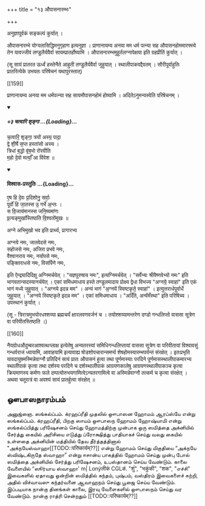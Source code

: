+++
title = "१३ औपासनारम्भः"

+++

अनुज्ञापूर्वकं सङ्कल्पं कुर्यात् ।

औपासनारम्भे योग्यतासिद्धिमनुगृहाण इत्यनुज्ञा । प्राणानायम्य अनया मम धर्म पत्न्या सह औपासनहोममारफ्स्ये तेन यावज्जीवं तण्डुलैर्यवैर्वा सायम्प्रातर्होष्यामि । औपासनारम्भमुहूर्तलग्नापेक्षया इति ग्रहप्रीतिं कुर्यात् ।

(सू सायं प्रातरत ऊर्ध्वं हस्तेनैते आहुती तण्डुलैर्यवैर्वा जुहुयात् । स्थालीपाकवद्दैवतम् । सौरीपूर्वाहुतिः प्रातरित्येके उभयतः परिषेचनं यथापुरस्तात्)

[[159]]

प्राणानायम्य अनया मम धर्मपत्न्या सह सायमौपासनहोमं होष्यामि । अदितेऽनुमन्यस्वेति परिषेचनम् । 

<div class="js_include" includetitle="false" newlevelforh1="5" unfilled url="/vedAH_Rk/shAkalam/saMhitA/vishvAsa-prastutiH/04/058/03_chatvAri_shRngA.md">
<details open><summary><h5>०३ चत्वारि शृङ्गा ...{Loading}...</h5></summary>


च॒त्वारि॒ शृङ्गा॒ त्रयो॑ अस्य॒ पादा॒  
द्वे शी॒र्षे स॒प्त हस्ता॑सो अस्य ।  
त्रिधा॑ ब॒द्धो वृ॑ष॒भो रो॑रवीति  
म॒हो दे॒वो मर्त्याँ॒ आ वि॑वेश ॥

</details>
</div>

<div class="js_include" newlevelforh1="4" title="विश्वास-प्रस्तुतिः" unfilled url="/vedAH_yajuH/taittirIyam/AraNyakam/Rk/vishvAsa-prastutiH/06_mahA-nArAyaNopaniShat/01_03/03_eSha_hi.md">
<details open><summary><h4>विश्वास-प्रस्तुतिः ...{Loading}...</h4></summary>

ए॒ष हि दे॒वः प्र॒दिशोनु॒ सर्वाः॒  
पूर्वो॑ हि जा॒तस्स उ॒ गर्भे॑ अ॒न्तः ।  
स वि॒जाय॑मानस्स जनि॒ष्यमा॑णः  
प्र॒त्यङ्मुखा᳚स्तिष्ठति वि॒श्वतो॑मुखः ॥
</details>
</div>


अग्ने अभिमुखो भव इति प्रार्थ्य, प्रागारभ्य 

<div class="js_include" url="/vedAH_yajuH/taittirIyam/sUtram/ApastambaH/gRhyam/paddhatiH/mantrAdi/agnaye_jAtavedase_sahojase.md"  newLevelForH1="5" includeTitle="false"> 

अग्नये नमः, जातवेदसे नमः,  
सहोजसे नमः, अजिरा प्रभवे नमः,  
वैश्वानराय नमः, नर्यापसे नमः,  
पङ्क्तिराधसे नमः, विसर्पिणे नमः, 

</div>  

इति ऐन्द्र्यादिदिक्षु अग्निमर्चयेत् । "यज्ञपुरुषाय नमः", इत्यग्निमर्चयेत् । "सर्वेभ्यः श्रीवैष्णवेभ्यो नमः" इति भागवतान्सदस्यानर्चयेत् । एकां समिधमाधाय हस्ते तण्डुलमादाय प्रोक्ष्य द्वेधा विभज्य "अग्नये॒ स्वाहा॑" इति एकं भागं मध्ये जुहुयात् । "अग्नये इदन्न मम" । अन्यं भागं "अ॒ग्नये॑ स्विष्टकृते॒ स्वाहा॑" । इत्युत्तरार्धपूर्वार्धे जुहुयात् । "अग्नये स्विष्टकृते इदन्न मम" । एकां समिधमाधाय । "अदिँते, अन्वॅमँस्था" इति परिषिच्य । उपस्थानं कुर्यात् ।

(सू - त्रिरात्रमुभयोरधश्शय्या ब्रह्मचर्यं क्षारलवणवर्जनं च । तयोश्शय्यामन्तरेण दण्डो गन्धलिप्तो वाससा सूत्रेण वा परिवीतस्तिष्ठति ।)


[[160]]

नैयग्रोधऔदुम्बरआश्वत्थःप्लाक्ष इत्येतेषु अन्यतरस्यां समिधिगन्धलिप्तायां वाससा सूत्रेण वा परिवीतायां विश्वावसुं गन्धर्वराजं ध्यायामि, आवाहयामि इत्यावाह्य षोडशोपचारान्समर्प्य शेषहोमस्यारम्भपर्यन्तं संरक्षेत् । इतःप्रभृति यावदायुषमस्मिन्नेवाग्नौ प्रतिदिनं सायं प्रातः औपासनं हुत्वा तथा पूर्णमास्याः परदिने पूर्णमासस्थालीपाकमारभ्य स्थालीपाकं कृत्वा तथा दर्शस्य परदिने च दर्शस्थालीपाकं आग्रयणकालेषु आग्रयणस्थालीपाकञ्च कृत्वा क्रियमाणस्य कर्मणः फले दम्पत्योरुभयगामित्वेऽन्यतरगामित्वे वा अस्मिन्नेवाग्नौ तत्कर्म च कृत्वा संरक्षेत् । अथवा चतूरात्रं वा अवश्यं सायं प्रातर्हुत्वा संरक्षेत् ॥


## ஔபாஸநாரம்பம்

அனுஜ்ஞை. ஸங்கல்ப்பம். க்ரஹப்ரீதி முதலில் ஔபாஸன ஹோமம் ஆரப்ஸ்யே என்று ஸங்கல்ப்பம். க்ரஹப்ரீதி, பிறகு ஸாயம் ஔபாஸந ஹோமம் ஹோஷ்யாமி என்று ஸங்கல்ப்பித்து பரிஷேசனம் செய்து ஹோமத்திற்கு முன்பாக ஒரு ஸமித்தை அக்னியில் சேர்த்து கையில் அரிசியை எடுத்து ப்ரோக்ஷித்து பாதியாகச் செய்து வலது கையில் உள்ளதை அக்னியின் மத்தியில் தேவ தீர்த்தத்தினால் "அக்நயேஸ்வாஹா[[TODO::परिष्कार्यम्??]]
என்று ஹோமம் செய்து மிகுதியை “அக்நயே ஸ்விஷ்டகிருதே ஸ்வாஹா” என்று ஈசான்ய பாகத்தில் ஹோமம் செய்து முன்பு போல் ஸமித்தை அக்னியில் சேர்த்து பரிஷேசனம், உபஸ்தானம் செய்ய வேண்டும். காலை வேளையில் “ஸூர்யாய ஸ்வாஹா' m| Lonýलीकं CGLळं. "शुंं", "भकुंकी", "शक", "எச்சி" இவைகளில் ஏதாவது ஒன்றின் ஸமித்தில் கந்தம், புஷ்பம், வஸ்திரம் இவைகளைச் சுற்றி, அதில் விச்வாவஸு கந்தர்வனை ஆவாஹநம் செய்து பூஜை செய்ய வேண்டும். இப்படியாக நான்கு தினங்கள் காலை, இரவு வேளைகளில் ஔபாஸநம் செய்து வர வேண்டும். நான்கு ராத்ரி சென்றதும் [[TODO::परिष्कार्यम्??]]


